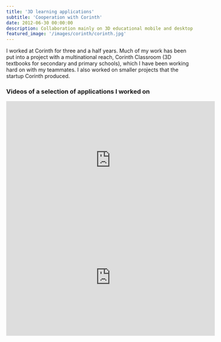 ```yaml
---
title: '3D learning applications'
subtitle: 'Cooperation with Corinth'
date: 2012-06-30 00:00:00
description: Collaboration mainly on 3D educational mobile and desktop applications.
featured_image: '/images/corinth/corinth.jpg'
---
```


I worked at Corinth for three and a half years. Much of my work has been put into a project with a multinational reach, Corinth Classroom (3D textbooks for secondary and primary schools), which I have been working hard on with my teammates. I also worked on smaller projects that the startup Corinth produced.

### Videos of a selection of applications I worked on

<iframe width="560" height="315" src="https://www.youtube.com/embed/01JeluF6d64" frameborder="0" allow="accelerometer; autoplay; clipboard-write; encrypted-media; gyroscope; picture-in-picture" allowfullscreen></iframe>

<iframe width="560" height="315" src="https://www.youtube.com/embed/abYd1d5Qv2k?start=24" frameborder="0" allow="accelerometer; autoplay; clipboard-write; encrypted-media; gyroscope; picture-in-picture" allowfullscreen></iframe>